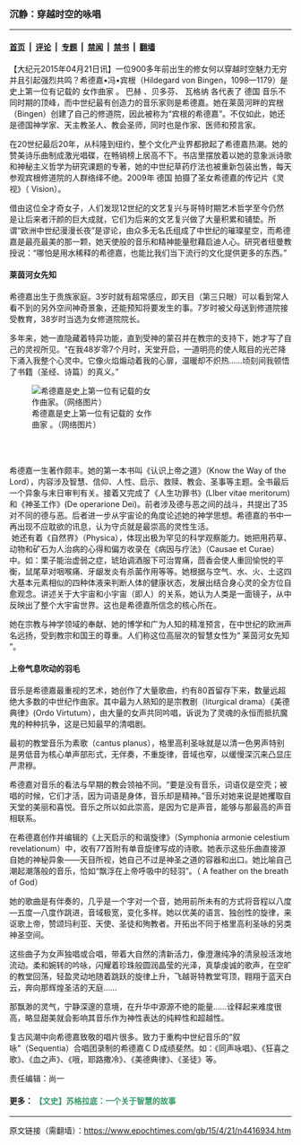 ### 沉静：穿越时空的咏唱

---

#### [首页](../../../..?n4416934) &nbsp;|&nbsp; [评论](../../../../../epoch-comment?n4416934) &nbsp;|&nbsp; [专题](../../../../../epoch-special?n4416934) &nbsp;|&nbsp; [禁闻](../../../../../epoch-news?n4416934) &nbsp;|&nbsp; [禁书](../../../../../books?n4416934) &nbsp;|&nbsp; [翻墙](https://github.com/gfw-breaker/nogfw/blob/master/README.md?n4416934)


<div class="post_content" id="artbody" itemprop="articleBody">
 <!-- article content begin -->
 <p>
  【大纪元2015年04月21日讯】一位900多年前出生的修女何以穿越时空魅力无穷并且引起强烈共鸣？希德嘉•冯•宾根（Hildegard von Bingen，1098—1179）是史上第一位有记载的
  <ok href="https://www.epochtimes.com/gb/tag/%E5%A5%B3%E4%BD%9C%E6%9B%B2%E5%AE%B6.html">
   女作曲家
  </ok>
  。
  <ok href="https://www.epochtimes.com/gb/tag/%E5%B7%B4%E8%B5%AB.html">
   巴赫
  </ok>
  、贝多芬、
  <ok href="https://www.epochtimes.com/gb/tag/%E7%93%A6%E6%A0%BC%E7%BA%B3.html">
   瓦格纳
  </ok>
  各代表了
  <ok href="https://www.epochtimes.com/gb/tag/%E5%BE%B7%E5%9B%BD.html">
   德国
  </ok>
  音乐不同时期的顶峰，而中世纪最有创造力的音乐家则是希德嘉。她在莱茵河畔的宾根（Bingen）创建了自己的修道院，因此被称为“宾根的希德嘉”。不仅如此，她还是德国神学家、天主教圣人、教会圣师，同时也是作家、医师和预言家。
 </p>
 <p>
  在20世纪最后20年，从科隆到纽约，整个文化产业界都掀起了希德嘉热潮。她的赞美诗乐曲制成激光唱碟，在畅销榜上居高不下。书店里摆放着以她的意象派诗歌和神秘主义哲学为研究课题的专著，她的中世纪草药疗法也被重新包装出售，每天参观宾根修道院的人群络绎不绝。2009年
  <ok href="https://www.epochtimes.com/gb/tag/%E5%BE%B7%E5%9B%BD.html">
   德国
  </ok>
  拍摄了圣女希德嘉的传记片《灵视》（ Vision）。
 </p>
 <p>
  借由这位全才奇女子，人们发现12世纪的文艺复兴与哥特时期艺术哲学至今仍然是让后来者汗颜的巨大成就，它们为后来的文艺复兴做了大量积累和铺垫。所谓“欧洲中世纪漫漫长夜”是谬论，由众多无名氏组成了中世纪的璀璨星空，而希德嘉是最亮最美的那一颗，她天使般的音乐和精神能量慰藉启迪人心。研究者纽曼教授说：“哪怕是用水稀释的希德嘉，也能比我们当下流行的文化提供更多的东西。”
 </p>
 <h4>
  <ok href="https://www.epochtimes.com/gb/tag/%E8%8E%B1%E8%8C%B5%E6%B2%B3%E5%A5%B3%E5%85%88%E7%9F%A5.html">
   莱茵河女先知
  </ok>
 </h4>
 <p>
  希德嘉出生于贵族家庭。3岁时就有超常感应，即天目（第三只眼）可以看到常人看不到的另外空间神奇景象，还能预知将要发生的事。7岁时被父母送到修道院接受教育，38岁时当选为女修道院院长。
 </p>
 <p>
  多年来，她一直隐藏着特异功能，直到受神的蒙召并在教宗的支持下，她才写了自己的灵视所见。“在我48岁零7个月时，天堂开启，一道明亮的使人眩目的光芒降下涌入我整个心灵中。它像火焰煽动着我的心扉，温暖却不炽热……顷刻间我顿悟了书籍（圣经、诗篇）的真义。”
 </p>
 <figure aria-describedby="caption-attachment-5857963" class="wp-caption aligncenter" id="attachment_5857963" style="width: 218px">
  <ok href=" https://i.epochtimes.com/assets/uploads/2015/04/1504210934472158.jpg" rel="noreferrer noopener" target="_blank">
   <img alt="希德嘉是史上第一位有记载的女作曲家。（网络图片）" class="size-large wp-image-5857963" src="https://i.epochtimes.com/assets/uploads/2015/04/1504210934472158.jpg" title="希德嘉是史上第一位有记载的女作曲家。（网络图片）"/>
  </ok>
  <br/><figcaption class="wp-caption-text" id="caption-attachment-5857963">
   希德嘉是史上第一位有记载的
   <ok href="https://www.epochtimes.com/gb/tag/%E5%A5%B3%E4%BD%9C%E6%9B%B2%E5%AE%B6.html">
    女作曲家
   </ok>
   。（网络图片）
  </figcaption><br/>
 </figure><br/>
 <p>
  希德嘉一生著作颇丰。她的第一本书叫《认识上帝之道》（Know the Way of the Lord），内容涉及智慧、信仰、人性、启示、救赎、教会、圣事等主题。全书最后一个异象与末日审判有关。接着又完成了《人生功罪书》(Llber vitae meritorum)和《神圣工作》(De operarione Dei)。前者涉及德与恶之间的战斗，共提出了35对不同的德与恶。后者进一步从宇宙论的角度论述她的神学思想。希德嘉的书中一再出现不应耽欲的讯息，认为守贞就是最崇高的灵性生活。
  <ok href="https://i.epochtimes.com/assets/uploads/2015/04/1504210933132158.jpg">
   <br/>
   <img alt="" class="size-large wp-image-5857966" src="https://i.epochtimes.com/assets/uploads/2015/04/1504210933132158.jpg" title=""/>
  </ok>
  她还有着《自然界》（Physica），体现出极为罕见的科学观察能力。她把用药草、动物和矿石为人治病的心得和偏方收录在《病因与疗法》（Causae et Curae）中。如：栗子能治虚弱之症，琥珀调酒服下可治胃痛，茴香会使人重回愉悦的平衡，鼠尾草对咽喉痛、牙龈发炎有杀菌作用等等。她根据与空气、水、火、土这四大基本元素相似的四种体液来判断人体的健康状态，发展出结合身心灵的全方位自愈观念。讲述关于大宇宙和小宇宙（即人）的关系，她认为人类是一面镜子，从中反映出了整个大宇宙世界。这也是希德嘉所信念的核心所在。
 </p>
 <p>
  她在宗教与神学领域的奉献、她的博学和广为人知的精准预言，在中世纪的欧洲声名远扬，受到教宗和国王的尊重。人们称这位高层次的智慧女性为“
  <ok href="https://www.epochtimes.com/gb/tag/%E8%8E%B1%E8%8C%B5%E6%B2%B3%E5%A5%B3%E5%85%88%E7%9F%A5.html">
   莱茵河女先知
  </ok>
  ”。
 </p>
 <h4>
  上帝气息吹动的羽毛
 </h4>
 <p>
  音乐是希德嘉最重视的艺术，她创作了大量歌曲，约有80首留存下来，数量远超绝大多数的中世纪作曲家。其中最为人熟知的是宗教剧（liturgical drama）《美德典律》(Ordo Virtutum），由大量的女声共同吟唱，诉说为了灵魂的永恒而抵抗魔鬼的种种抗争，这是已知最早的清唱剧。
 </p>
 <p>
  最初的教堂音乐为素歌（cantus planus），格里高利圣咏就是以清一色男声特别是男低音为核心单声部形式，无伴奏，不重旋律，音域也窄，以缓慢深沉来凸显庄严肃穆。
 </p>
 <p>
  希德嘉对音乐的看法与早期的教会领袖不同。“要是没有音乐，词语仅是空壳；被唱的时候，它们才活，因为词语是身体，音乐却是精神。”音乐对她来说是她攫取自天堂的美丽和喜悦。音乐之所以如此崇高，是因为它是声音，能够与那最高的声音相联系。
 </p>
 <p>
  在希德嘉创作并编辑的《上天启示的和谐旋律》（Symphonia armonie celestium revelationum）中，收有77首附有单音旋律写成的诗歌。她表示这些乐曲直接源自她的神秘异象——天目所视，她自己不过是神圣之道的容器和出口。她比喻自己潮起潮落般的音乐，恰如“飘浮在上帝呼吸中的轻羽”。（ A feather on the breath of God）
 </p>
 <p>
  她的歌曲是有伴奏的，几乎是一个字对一个音，她用前所未有的方式将音程以八度—五度—八度作跳进，音域极宽，变化多样。她以优美的语言、独创性的旋律，来讴歌上帝，赞颂玛利亚、天使、圣徒和殉教者。开拓出不同于格里高利圣咏的另类神圣空间。
 </p>
 <p>
  这些曲子为女声独唱或合唱，带着大自然的清新活力，像澄澈纯净的清泉般活泼地流动。柔和婉转的吟咏，闪耀着珍珠般圆润晶莹的光泽，真挚虔诚的歌声，在空旷的教堂回荡，轻盈灵动地随着跳跃的旋律上升，飞越哥特教堂穹顶，翱翔于蓝天白云，奔向那辉煌圣洁的天庭……
 </p>
 <p>
  那飘渺的灵气，宁静深邃的意境，在升华中源源不绝的能量……诠释起来难度很高，略显甜美就会影响其音乐作为神性表达的纯粹性和超越性。
 </p>
 <p>
  复古风潮中向希德嘉致敬的唱片很多。致力于重构中世纪音乐的“叙咏”（Sequentia）合唱团录制的希德嘉ＣＤ成绩斐然。如：《同声咏唱》、《狂喜之歌》、《血之声》、《哦，耶路撒冷》、《美德典律》、《圣徒》等。
 </p>
 <p>
  责任编辑：尚一
 </p>
 <h4>
  更多：
  <span style="color: #339966;">
   <ok href="https://www.epochtimes.com/gb/15/7/11/n4477978.htm" style="color: #339966;">
    【文史】苏格拉底：一个关于智慧的故事
   </ok>
  </span>
 </h4>
 <p>
 </p>
 <!-- article content end -->
 <div id="below_article_ad">
 </div>
</div>


---

原文链接（需翻墙）：https://www.epochtimes.com/gb/15/4/21/n4416934.htm